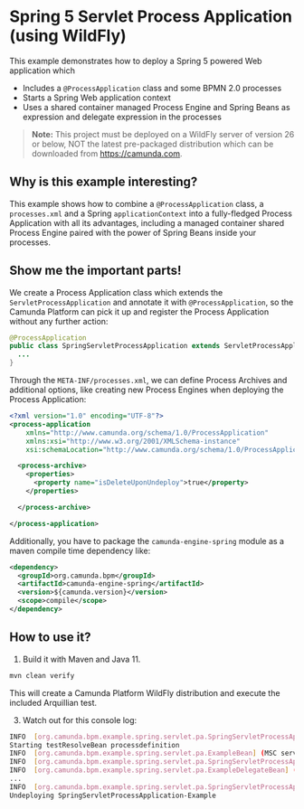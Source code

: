 # Spring 5 Servlet Process Application (using WildFly)

This example demonstrates how to deploy a Spring 5 powered Web application which

  * Includes a `@ProcessApplication` class and some BPMN 2.0 processes
  * Starts a Spring Web application context
  * Uses a shared container managed Process Engine and Spring Beans as expression and delegate
    expression in the processes

> **Note:** This project must be deployed on a WildFly server of version 26 or below, 
> NOT the latest pre-packaged distribution which can be downloaded from https://camunda.com.

## Why is this example interesting?

This example shows how to combine a `@ProcessApplication` class, a `processes.xml` and a Spring
`applicationContext` into a fully-fledged Process Application with all its advantages, including a
managed container shared Process Engine paired with the power of Spring Beans inside your processes.

## Show me the important parts!

We create a Process Application class which extends the `ServletProcessApplication` and annotate
it with `@ProcessApplication`, so the Camunda Platform can pick it up and register the Process 
Application without any further action:

```java
@ProcessApplication
public class SpringServletProcessApplication extends ServletProcessApplication {
  ...
}
```

Through the `META-INF/processes.xml`, we can define Process Archives and additional options, like
creating new Process Engines when deploying the Process Application:

```xml
<?xml version="1.0" encoding="UTF-8"?>
<process-application
    xmlns="http://www.camunda.org/schema/1.0/ProcessApplication"
    xmlns:xsi="http://www.w3.org/2001/XMLSchema-instance"
    xsi:schemaLocation="http://www.camunda.org/schema/1.0/ProcessApplication http://www.camunda.org/schema/1.0/ProcessApplication ">

  <process-archive>
    <properties>
      <property name="isDeleteUponUndeploy">true</property>
    </properties>

  </process-archive>

</process-application>
```

Additionally, you have to package the `camunda-engine-spring` module as a maven compile time 
dependency like:

```xml
<dependency>
  <groupId>org.camunda.bpm</groupId>
  <artifactId>camunda-engine-spring</artifactId>
  <version>${camunda.version}</version>
  <scope>compile</scope>
</dependency>
```

## How to use it?

1. Build it with Maven and Java 11.

```bash
mvn clean verify
```

This will create a Camunda Platform WildFly distribution and execute the included Arquillian test.

3. Watch out for this console log:

```bash
INFO  [org.camunda.bpm.example.spring.servlet.pa.SpringServletProcessApplication] (MSC service thread 1-5) Invoking @PostDeploy annotation in org.camunda.bpm.example.spring.servlet.pa.SpringServletProcessApplication
Starting testResolveBean processdefinition
INFO  [org.camunda.bpm.example.spring.servlet.pa.ExampleBean] (MSC service thread 1-5) org.camunda.bpm.example.spring.servlet.pa.ExampleBean is currently invoked.
INFO  [org.camunda.bpm.example.spring.servlet.pa.SpringServletProcessApplication] (MSC service thread 1-5) Starting testResolveBeanFromJobExecutor processdefinition
INFO  [org.camunda.bpm.example.spring.servlet.pa.ExampleDelegateBean] (pool-10-thread-7) org.camunda.bpm.example.spring.servlet.pa.ExampleDelegateBean is currently invoked.
...
INFO  [org.camunda.bpm.example.spring.servlet.pa.SpringServletProcessApplication] (MSC service thread 1-1) Invoking @PreUndeploy annotation in org.camunda.bpm.example.spring.servlet.pa.SpringServletProcessApplication
Undeploying SpringServletProcessApplication-Example
```
